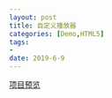 ```yaml
---
layout: post
title: 自定义播放器
categories: [Demo,HTML5]
tags: 
- 
date: 2019-6-9
---
```


[项目预览](/website/Player/player.html)

## 



